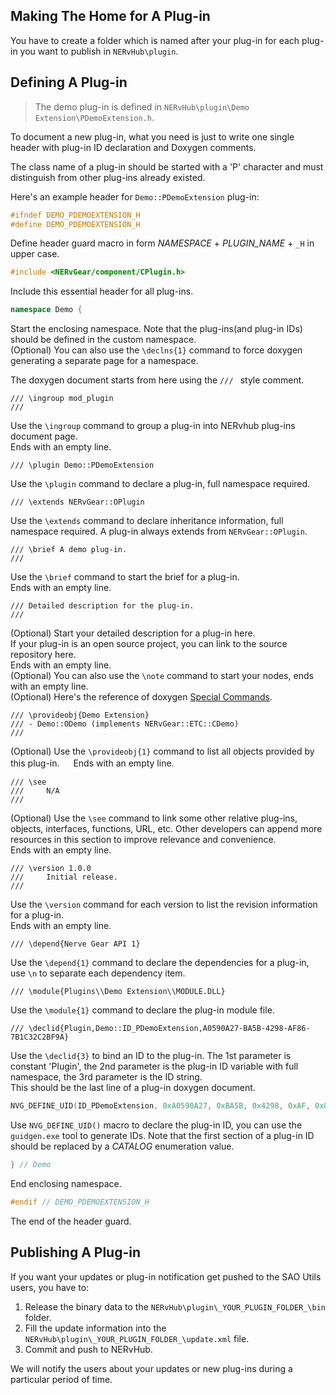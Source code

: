 ## Making The Home for A Plug-in

You have to create a folder which is named after your plug-in for each plug-in you want to publish in `NERvHub\plugin`.

## Defining A Plug-in

> The demo plug-in is defined in `NERvHub\plugin\Demo Extension\PDemoExtension.h`.

To document a new plug-in, what you need is just to write one single header with plug-in ID declaration and Doxygen comments.

The class name of a plug-in should be started with a 'P' character and must distinguish from other plug-ins already existed.

Here's an example header for `Demo::PDemoExtension` plug-in:

```CPP
#ifndef DEMO_PDEMOEXTENSION_H
#define DEMO_PDEMOEXTENSION_H
```
Define header guard macro in form _NAMESPACE_ + _PLUGIN_NAME_ + `_H` in upper case.
```CPP
#include <NERvGear/component/CPlugin.h>
```
Include this essential header for all plug-ins.
```CPP
namespace Demo {
```
Start the enclosing namespace. Note that the plug-ins(and plug-in IDs) should be defined in the custom namespace.  
(Optional) You can also use the `\declns{1}` command to force doxygen generating a separate page for a namespace.

The doxygen document starts from here using the `/// ` style comment.
```
/// \ingroup mod_plugin
///
```
Use the `\ingroup` command to group a plug-in into NERvhub plug-ins document page.  
Ends with an empty line.
```
/// \plugin Demo::PDemoExtension
```
Use the `\plugin` command to declare a plug-in, full namespace required.
```
/// \extends NERvGear::OPlugin
```
Use the `\extends` command to declare inheritance information, full namespace required. A plug-in always extends from `NERvGear::OPlugin`.
```
/// \brief A demo plug-in.
///
```
Use the `\brief` command to start the brief for a plug-in.  
Ends with an empty line.
```
/// Detailed description for the plug-in.
///
```
(Optional) Start your detailed description for a plug-in here.  
If your plug-in is an open source project, you can link to the source repository here.  
Ends with an empty line.  
(Optional) You can also use the `\note` command to start your nodes, ends with an empty line.  
(Optional) Here's the reference of doxygen [Special Commands](http://www.stack.nl/~dimitri/doxygen/manual/commands.html).
```
/// \provideobj{Demo Extension}
/// - Demo::ODemo (implements NERvGear::ETC::CDemo)
///
```
(Optional) Use the `\provideobj{1}` command to list all objects provided by this plug-in. 　
Ends with an empty line.
```
/// \see
///     N/A
///
```
(Optional) Use the `\see` command to link some other relative plug-ins, objects, interfaces, functions, URL, etc. Other developers can append more resources in this section to improve relevance and convenience.  
Ends with an empty line.
```
/// \version 1.0.0
///     Initial release.
///
```
Use the `\version` command for each version to list the revision information for a plug-in.  
Ends with an empty line.
```
/// \depend{Nerve Gear API 1}
```
Use the `\depend{1}` command to declare the dependencies for a plug-in, use `\n` to separate each dependency item.
```
/// \module{Plugins\\Demo Extension\\MODULE.DLL}
```
Use the `\module{1}` command to declare the plug-in module file.

```
/// \declid{Plugin,Demo::ID_PDemoExtension,A0590A27-BA5B-4298-AF86-7B1C32C2BF9A}
```
Use the `\declid{3}` to bind an ID to the plug-in. The 1st parameter is constant 'Plugin', the 2nd parameter is the plug-in ID variable with full namespace, the 3rd parameter is the ID string.  
This should be the last line of a plug-in doxygen document.
```CPP
NVG_DEFINE_UID(ID_PDemoExtension, 0xA0590A27, 0xBA5B, 0x4298, 0xAF, 0x86, 0x7B, 0x1C, 0x32, 0xC2, 0xBF, 0x9A); ///< A0590A27-BA5B-4298-AF86-7B1C32C2BF9A
```
Use `NVG_DEFINE_UID()` macro to declare the plug-in ID, you can use the `guidgen.exe` tool to generate IDs. Note that the first section of a plug-in ID should be replaced by a _CATALOG_ enumeration value.
```CPP
} // Demo
```
End enclosing namespace.
```CPP
#endif // DEMO_PDEMOEXTENSION_H
```
The end of the header guard.

## Publishing A Plug-in

If you want your updates or plug-in notification get pushed to the SAO Utils users, you have to:

1. Release the binary data to the `NERvHub\plugin\_YOUR_PLUGIN_FOLDER_\bin` folder.
2. Fill the update information into the `NERvHub\plugin\_YOUR_PLUGIN_FOLDER_\update.xml` file.
3. Commit and push to NERvHub.

We will notify the users about your updates or new plug-ins during a particular period of time.
